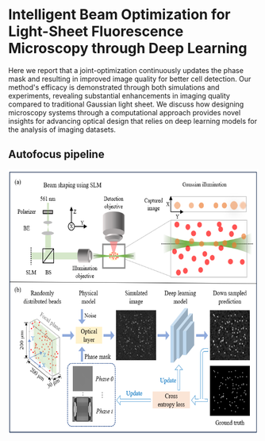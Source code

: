 # Intelligent Beam Optimization for Light-Sheet Fluorescence Microscopy through Deep Learning
Here we report that a joint-optimization continuously updates the phase mask and resulting in improved image quality for better cell detection. Our method's efficacy is demonstrated through both simulations and experiments, revealing substantial enhancements in imaging quality compared to traditional Gaussian light sheet. We discuss how designing microscopy systems through a computational approach provides novel insights for advancing optical design that relies on deep learning models for the analysis of imaging datasets. 
## Autofocus pipeline
<img src="images/Fig1.png" width="630" height="534">  
